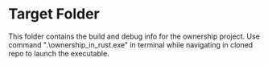 # Target Folder
This folder contains the build and debug info for the ownership project. Use command ".\ownership_in_rust.exe" in terminal while navigating in cloned repo 
to launch the executable.
